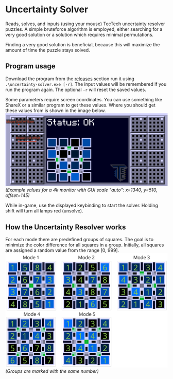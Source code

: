 # Uncertainty Solver
Reads, solves, and inputs (using your mouse) TecTech uncertainty resolver puzzles. A simple bruteforce algorithm is
employed, either searching for a very good solution or a solution which requires minimal permutations. 

Finding a very good solution is beneficial, because this will maximize the amount of time the puzzle stays solved. 

## Program usage
Download the program from the [releases](https://github.com/tth05/uncertainty-solver/releases) section run it using `.\uncertainty-solver.exe [-r]`. The input values will be remembered if you run the program again.
The optional `-r` will reset the saved values.

Some parameters require screen coordinates. You can use something like ShareX or a similar program to get these values.
Where you should get these values from is shown in the image below.
![](media/screen_values.png)
_(Example values for a 4k monitor with GUI scale "auto": x=1340, y=510, offset=145)_

While in-game, use the displayed keybinding to start the solver. Holding shift will turn all lamps red (unsolve).

## How the Uncertainty Resolver works
For each mode there are predefined groups of squares. The goal is to minimize the color difference for all squares
in a group. Initially, all squares are assigned a random value from the range [0, 999].
![](media/mode_patterns.png)
_(Groups are marked with the same number)_
